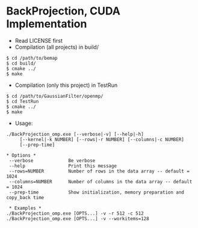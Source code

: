 BackProjection, CUDA Implementation
===================================

* Read LICENSE first
* Compilation (all projects) in build/ 
```
$ cd /path/to/bemap
$ cd build/
$ cmake ../
$ make
```

* Compilation (only this project) in TestRun
```
$ cd /path/to/GaussianFilter/openmp/
$ cd TestRun
$ cmake ../
$ make
```

* Usage:
```
./BackProjection_omp.exe [--verbose|-v] [--help|-h]
     [--kernel|-k NUMBER] [--rows|-r NUMBER] [--columns|-c NUMBER]
     [--prep-time]

* Options *
 --verbose             Be verbose
 --help                Print this message
 --rows=NUMBER         Number of rows in the data array -- default = 1024
 --columns=NUMBER      Number of columns in the data array -- default = 1024
 --prep-time           Show initialization, memory preparation and copy_back time

 * Examples *
./BackProjection_omp.exe [OPTS...] -v -r 512 -c 512
./BackProjection_omp.exe [OPTS...] -v --workitems=128
```